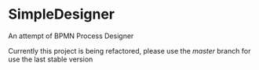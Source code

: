 # SimpleDesigner
An attempt of BPMN Process Designer

Currently this project is being refactored, please use the *master* branch for use the last stable version
